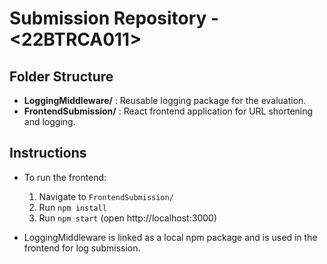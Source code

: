 # Submission Repository - <22BTRCA011>

## Folder Structure

- **LoggingMiddleware/** : Reusable logging package for the evaluation.
- **FrontendSubmission/** : React frontend application for URL shortening and logging.

## Instructions

- To run the frontend:
  1. Navigate to `FrontendSubmission/`
  2. Run `npm install`
  3. Run `npm start` (open http://localhost:3000)

- LoggingMiddleware is linked as a local npm package and is used in the frontend for log submission.
